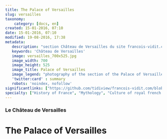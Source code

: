 ```yaml
---
title: The Palace of Versailles
slug: versailles
taxonomy:
    category: [docs, en]
created: 15-01-2016, 07:10
date: 15-01-2016, 07:10
modified: 19-08-2016, 17:38
metadata:
   description: "section Château de Versailles du site francois-vidit.com"
   keywords: 'Château de Versailles'
   image: versailles_700x525.jpg
   image_width: 700
   image_height: 525
   image_title: Palace of Versailles
   image_legend: "photography of the section of the Palace of Versailles of site francois-vidit.com"
   'twitter:card' : summary
   robots: 'noindex, nofollow'
significantlinks: ["https://github.com/tidiview/francois-vidit.com/blob/develop/user/sites/docs/pages/01.reference/02.versailles/chapter.en.md"]
specialty: ["History of France", "Mythology", "Culture of royal french court", "Litterature of the Roman Empire", "Roman Imperial Litterature", "Palace of Versailles"]
---
```

### Le Château de Versailles

# The Palace of Versailles